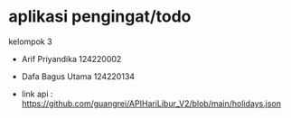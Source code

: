 # aplikasi pengingat/todo

kelompok 3
- Arif Priyandika 124220002
- Dafa Bagus Utama 124220134

- link api : https://github.com/guangrei/APIHariLibur_V2/blob/main/holidays.json
